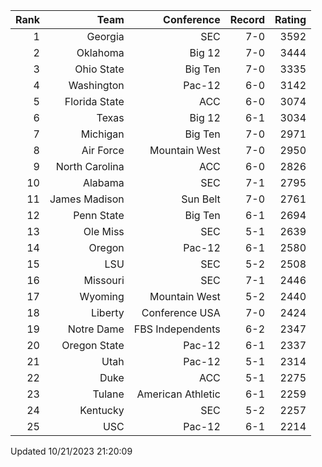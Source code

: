 | Rank  | Team                 | Conference           | Record   | Rating |
| ---:  | ---:                 | ---:                 | ---:     | ---:   |
| 1     | Georgia              | SEC                  | 7-0      | 3592   |
| 2     | Oklahoma             | Big 12               | 7-0      | 3444   |
| 3     | Ohio State           | Big Ten              | 7-0      | 3335   |
| 4     | Washington           | Pac-12               | 6-0      | 3142   |
| 5     | Florida State        | ACC                  | 6-0      | 3074   |
| 6     | Texas                | Big 12               | 6-1      | 3034   |
| 7     | Michigan             | Big Ten              | 7-0      | 2971   |
| 8     | Air Force            | Mountain West        | 7-0      | 2950   |
| 9     | North Carolina       | ACC                  | 6-0      | 2826   |
| 10    | Alabama              | SEC                  | 7-1      | 2795   |
| 11    | James Madison        | Sun Belt             | 7-0      | 2761   |
| 12    | Penn State           | Big Ten              | 6-1      | 2694   |
| 13    | Ole Miss             | SEC                  | 5-1      | 2639   |
| 14    | Oregon               | Pac-12               | 6-1      | 2580   |
| 15    | LSU                  | SEC                  | 5-2      | 2508   |
| 16    | Missouri             | SEC                  | 7-1      | 2446   |
| 17    | Wyoming              | Mountain West        | 5-2      | 2440   |
| 18    | Liberty              | Conference USA       | 7-0      | 2424   |
| 19    | Notre Dame           | FBS Independents     | 6-2      | 2347   |
| 20    | Oregon State         | Pac-12               | 6-1      | 2337   |
| 21    | Utah                 | Pac-12               | 5-1      | 2314   |
| 22    | Duke                 | ACC                  | 5-1      | 2275   |
| 23    | Tulane               | American Athletic    | 6-1      | 2259   |
| 24    | Kentucky             | SEC                  | 5-2      | 2257   |
| 25    | USC                  | Pac-12               | 6-1      | 2214   |

Updated 10/21/2023 21:20:09
